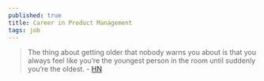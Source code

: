 ```yaml
---
published: true
title: Career in Product Management
tags: job
---
```

> The thing about getting older that nobody warns you about is that you always feel like you’re the youngest person in the room until suddenly you’re the oldest. - [HN](https://news.ycombinator.com/item?id=30035286)
